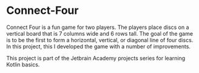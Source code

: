 # Connect-Four
Connect Four is a fun game for two players. The players place discs on a vertical board that is 7 columns wide and 6 rows tall. 
The goal of the game is to be the first to form a horizontal, vertical, or diagonal line of four discs. 
In this project, this I developed the game with a number of improvements.

This project is part of the Jetbrain Academy projects series for learning Kotlin basics.
